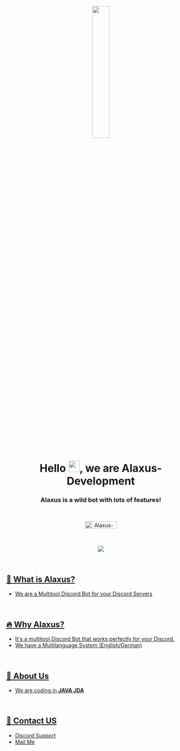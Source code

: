 <p align="center">
<a href="#"><img width="30%" height="auto" src="https://cdn.discordapp.com/attachments/985551183479463998/1001856009670758470/coding2.gif" height="175px"/></a>
</p>

<h1 align="center">Hello <img src="https://raw.githubusercontent.com/MartinHeinz/MartinHeinz/master/wave.gif" width="30px" height="30px">, we are Alaxus-Development</h1>
<h3 align="center">Alaxus is a wild bot with lots of features!</h3>

<br>

<p align="center">
    <a href="https://discord.gg/aSwtyvurw3"><img src="https://img.shields.io/badge/Discord-7488cd?style=for-the-badge&logo=discord&logoColor=white" alt="Alaxus-Development" width="85" height="20"/></a>
</p>
<br>
<p align="center">
  <a href="https://ko-fi.com/I3I8X62ML"><img src="https://ko-fi.com/img/githubbutton_sm.svg"/>
      </p>
<br>

## 🤔 What is Alaxus?
- We are a Multitool Discord Bot for your Discord Servers
<br/>

## 🔥 Why Alaxus?
- It's a multitool Discord Bot that works perfectly for your Discord.
- We have a Multilanguage System (English/German)
<br/>

## 🔎 About Us
- We are coding in **JAVA JDA**

<br/>

## 📝 Contact US
- [Discord Support](https://discord.gg/aSwtyvurw3)<br/>
- [Mail Me](mailto:info@alaxus.xyz)<br/><br/>


